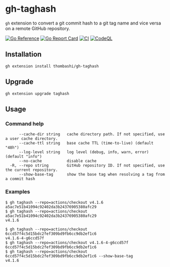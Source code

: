 # gh-taghash

`gh` extension to convert a git commit hash to a git tag name and vice versa on a remote GitHub repository.

[![Go Reference](https://pkg.go.dev/badge/github.com/thombashi/gh-taghash.svg)](https://pkg.go.dev/github.com/thombashi/gh-taghash)
[![Go Report Card](https://goreportcard.com/badge/github.com/thombashi/gh-taghash)](https://goreportcard.com/report/github.com/thombashi/gh-taghash)
[![CI](https://github.com/thombashi/gh-taghash/actions/workflows/ci.yaml/badge.svg)](https://github.com/thombashi/gh-taghash/actions/workflows/ci.yaml)
[![CodeQL](https://github.com/thombashi/gh-taghash/actions/workflows/github-code-scanning/codeql/badge.svg)](https://github.com/thombashi/gh-taghash/actions/workflows/github-code-scanning/codeql)


## Installation

```console
gh extension install thombashi/gh-taghash
```


## Upgrade

```console
gh extension upgrade taghash
```


## Usage

### Command help

```
      --cache-dir string   cache directory path. If not specified, use a user cache directory.
      --cache-ttl string   base cache TTL (time-to-live) (default "48h")
      --log-level string   log level (debug, info, warn, error) (default "info")
      --no-cache           disable cache
  -R, --repo string        GitHub repository ID. If not specified, use the current repository.
      --show-base-tag      show the base tag when resolving a tag from a commit hash
```

### Examples

```
$ gh taghash --repo=actions/checkout v4.1.6
a5ac7e51b41094c92402da3b24376905380afc29
$ gh taghash --repo=actions/checkout a5ac7e51b41094c92402da3b24376905380afc29
v4.1.6
```

```
$ gh taghash --repo=actions/checkout 6ccd57f4c5d15bdc2fef309bd9fb6cc9db2ef1c6
v4.1.6-4-g6ccd57f
$ gh taghash --repo=actions/checkout v4.1.6-4-g6ccd57f
6ccd57f4c5d15bdc2fef309bd9fb6cc9db2ef1c6
$ gh taghash --repo=actions/checkout 6ccd57f4c5d15bdc2fef309bd9fb6cc9db2ef1c6 --show-base-tag
v4.1.6
```
